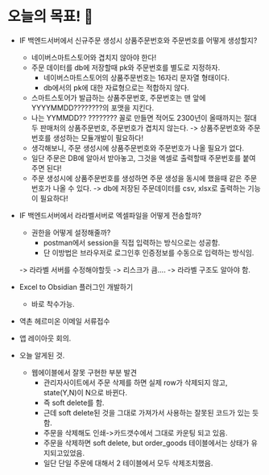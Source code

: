 # 오늘의 목표! 💪

- IF 백엔드서버에서 신규주문 생성시 상품주문번호와 주문번호를 어떻게 생성할지?
	- 네이버스마트스토어와 겹치지 않아야 한다!
	- 주문 데이터를 db에 저장할때 pk와 주문번호를 별도로 지정하자.
		- 네이버스마트스토어의 상품주문번호는 16자리 문자열 형태이다.
		- db에서의 pk에 대한 자료형으로는 적합하지 않다.
	- 스마트스토어가 발급하는 상품주문번호, 주문번호는 맨 앞에 YYYYMMDD????????의 포맷을 지킨다.
	- 나는 YYMMDD?? ???????? 꼴로 만들면 적어도 2300년이 올때까지는 절대 두 판매처의 상품주문번호, 주문번호가 겹치지 않는다.
	-> 상품주문번호와 주문번호를 생성하는 모듈개발이 필요하다!
	- 생각해보니, 주문 생성시에 상품주문번호와 주문번호가 나올 필요가 없다.
	- 일단 주문은 DB에 알아서 받아놓고, 그것을 엑셀로 출력할때 주문번호를 붙여주면 된다!
	- 주문 생성시에 상품주문번호를 생성하면 주문 생성을 동시에 했을때 같은 주문번호가 나올 수 있다.
	-> db에 저장된 주문데이터를 csv, xlsx로 출력하는 기능이 필요하다!

- IF 백엔드서버에서 라라벨서버로 엑셀파일을 어떻게 전송할까?
	- 권한을 어떻게 설정해줄까?
		- postman에서 session을 직접 입력하는 방식으로는 성공함.
		- 단 이방법은 브라우저로 로그인후 인증정보를 수동으로 입력하는 방식임.

	-> 라라벨 서버를 수정해야할듯
	-> 리스크가 큼....
	-> 라라벨 구조도 알아야 함.

- Excel to Obsidian 플러그인 개발하기
	- 바로 착수가능.

- 역촌 헤르미온 이메일 서류접수
- 앱 레이아웃 회의.


- 오늘 알게된 것.
	- 웹에이블에서 잘못 구현한 부분 발견
		- 관리자사이트에서 주문 삭제를 하면 실제 row가 삭제되지 않고, state(Y,N)이 N으로 바뀐다.
		- 즉 soft delete를 함.
		- 근데 soft delete된 것을 그대로 가져가서 사용하는 잘못된 코드가 있는 듯 함.
		- 주문을 삭제해도 인쇄->카드갯수에서 그대로 카운팅 되고 있음.
		- 주문을 삭제하면 soft delete, but order_goods 테이블에서는 상태가 유지되고있었음.
		- 일단 단일 주문에 대해서 2 테이블에서 모두 삭제조치했음.
